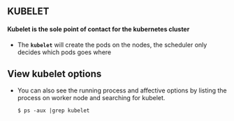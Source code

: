 ## KUBELET

#### Kubelet is the sole point of contact for the kubernetes cluster
- The **`kubelet`** will create the pods on the nodes, the scheduler only decides which pods goes where

## View kubelet options
- You can also see the running process and affective options by listing the process on worker node and searching for kubelet.
  ``` 
  $ ps -aux |grep kubelet